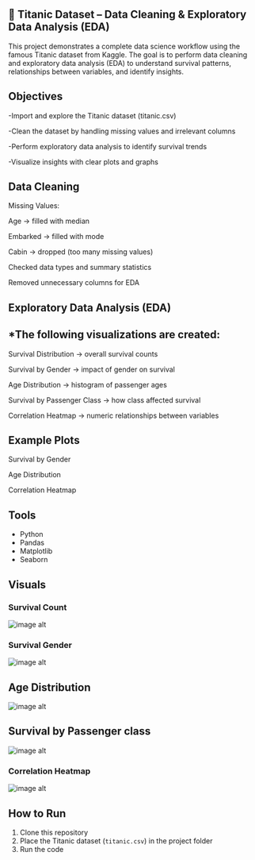 ## 🚢 Titanic Dataset – Data Cleaning & Exploratory Data Analysis (EDA)

This project demonstrates a complete data science workflow using the famous Titanic dataset from Kaggle. The goal is to perform data cleaning and exploratory data analysis (EDA) to understand survival patterns, relationships between variables, and identify insights.

## Objectives

-Import and explore the Titanic dataset (titanic.csv)

-Clean the dataset by handling missing values and irrelevant columns

-Perform exploratory data analysis to identify survival trends

-Visualize insights with clear plots and graphs

## Data Cleaning

Missing Values:

Age → filled with median

Embarked → filled with mode

Cabin → dropped (too many missing values)

Checked data types and summary statistics

Removed unnecessary columns for EDA

## Exploratory Data Analysis (EDA)

## *The following visualizations are created:

Survival Distribution → overall survival counts

Survival by Gender → impact of gender on survival

Age Distribution → histogram of passenger ages

Survival by Passenger Class → how class affected survival

Correlation Heatmap → numeric relationships between variables

## Example Plots
Survival by Gender

Age Distribution

Correlation Heatmap

## Tools  
- Python  
- Pandas  
- Matplotlib  
- Seaborn  

## Visuals  

### Survival Count  

![image alt](https://github.com/Srinidhi1009/skillcraft-tech_Data-science_task2/blob/3d7caa53741866258dc1521e392c8c694834e467/Screenshot%202025-09-16%20114614.png)  

### Survival Gender  
![image alt](https://github.com/Srinidhi1009/skillcraft-tech_Data-science_task2/blob/cbcd3b35aadf872477ce09dde3fb2084fdeed018/Screenshot%202025-09-16%20114651.png)  
## Age Distribution
![image alt](https://github.com/Srinidhi1009/skillcraft-tech_Data-science_task2/blob/c962060e4ce0b343b04a4e5bd480d2677992beb0/Screenshot%202025-09-16%20114720.png)

## Survival by Passenger class

![image alt](https://github.com/Srinidhi1009/skillcraft-tech_Data-science_task2/blob/8c82c4c388c87280b98f99ae021fba0486afffbf/Screenshot%202025-09-16%20114753.png)

### Correlation Heatmap  
![image alt](https://github.com/Srinidhi1009/skillcraft-tech_Data-science_task2/blob/82a48c1a7ecac90744c3d6f0913ac31f9be00c47/Screenshot%202025-09-16%20114823.png)  
## How to Run  
1. Clone this repository  
2. Place the Titanic dataset (`titanic.csv`) in the project folder  
3. Run the code
